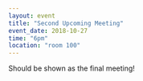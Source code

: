 ```yaml
---
layout: event
title: "Second Upcoming Meeting"
event_date: 2018-10-27
time: "6pm"
location: "room 100"
---
```


Should be shown as the final meeting!